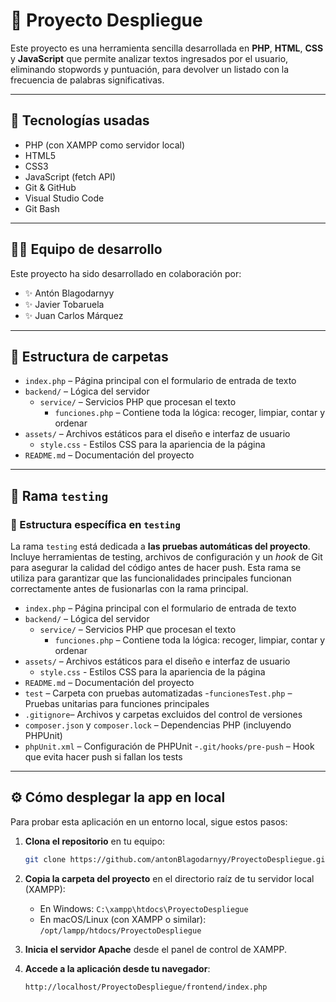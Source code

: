 # 🧠 Proyecto Despliegue

Este proyecto es una herramienta sencilla desarrollada en **PHP**, **HTML**, **CSS** y **JavaScript** que permite analizar textos ingresados por el usuario, eliminando stopwords y puntuación, para devolver un listado con la frecuencia de palabras significativas.

---

## 🚀 Tecnologías usadas

- PHP (con XAMPP como servidor local)
- HTML5
- CSS3
- JavaScript (fetch API)
- Git & GitHub
- Visual Studio Code
- Git Bash

---

## 👨‍💻 Equipo de desarrollo

Este proyecto ha sido desarrollado en colaboración por:

- ✨ Antón Blagodarnyy
- ✨ Javier Tobaruela
- ✨ Juan Carlos Márquez

---

## 📁 Estructura de carpetas
- `index.php` – Página principal con el formulario de entrada de texto
- `backend/` – Lógica del servidor
  - `service/` – Servicios PHP que procesan el texto
    - `funciones.php` – Contiene toda la lógica: recoger, limpiar, contar y ordenar
- `assets/` – Archivos estáticos para el diseño e interfaz de usuario
   - `style.css` - Estilos CSS para la apariencia de la página
- `README.md` – Documentación del proyecto

---
## 🧪 Rama `testing`

### 📁 Estructura específica en `testing`
La rama `testing` está dedicada a **las pruebas automáticas del proyecto**. Incluye herramientas de testing, archivos de configuración y un *hook* de Git para asegurar la calidad del código antes de hacer push. Esta rama se utiliza para garantizar que las funcionalidades principales funcionan correctamente antes de fusionarlas con la rama principal.

- `index.php` – Página principal con el formulario de entrada de texto
- `backend/` – Lógica del servidor
  - `service/` – Servicios PHP que procesan el texto
    - `funciones.php` – Contiene toda la lógica: recoger, limpiar, contar y ordenar
- `assets/` – Archivos estáticos para el diseño e interfaz de usuario
   - `style.css` - Estilos CSS para la apariencia de la página
- `README.md` – Documentación del proyecto
- `test` – Carpeta con pruebas automatizadas
   -`funcionesTest.php` – Pruebas unitarias para funciones principales  
- `.gitignore`– Archivos y carpetas excluidos del control de versiones  
- `composer.json` y `composer.lock` – Dependencias PHP (incluyendo PHPUnit)  
- `phpUnit.xml` – Configuración de PHPUnit 
-`.git/hooks/pre-push` – Hook que evita hacer push si fallan los tests

---

## ⚙️ Cómo desplegar la app en local

Para probar esta aplicación en un entorno local, sigue estos pasos:

1. **Clona el repositorio** en tu equipo:
   ```bash
   git clone https://github.com/antonBlagodarnyy/ProyectoDespliegue.git
   
   ```

2. **Copia la carpeta del proyecto** en el directorio raíz de tu servidor local (XAMPP):
   - En Windows: `C:\xampp\htdocs\ProyectoDespliegue`
   - En macOS/Linux (con XAMPP o similar): `/opt/lampp/htdocs/ProyectoDespliegue`

3. **Inicia el servidor Apache** desde el panel de control de XAMPP.

4. **Accede a la aplicación desde tu navegador**:
   ```
   http://localhost/ProyectoDespliegue/frontend/index.php

   ```


